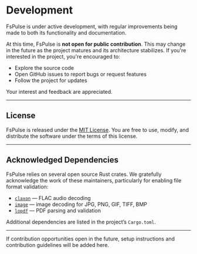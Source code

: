 # Development

FsPulse is under active development, with regular improvements being made to both its functionality and documentation.

At this time, FsPulse is **not open for public contribution**. This may change in the future as the project matures and its architecture stabilizes. If you're interested in the project, you're encouraged to:

- Explore the source code
- Open GitHub issues to report bugs or request features
- Follow the project for updates

Your interest and feedback are appreciated.

---

## License

FsPulse is released under the [MIT License](https://opensource.org/licenses/MIT). You are free to use, modify, and distribute the software under the terms of this license.

---

## Acknowledged Dependencies

FsPulse relies on several open source Rust crates. We gratefully acknowledge the work of these maintainers, particularly for enabling file format validation:

- [`claxon`](https://github.com/ruuda/claxon) — FLAC audio decoding
- [`image`](https://github.com/image-rs/image) — image decoding for JPG, PNG, GIF, TIFF, BMP
- [`lopdf`](https://github.com/J-F-Liu/lopdf) — PDF parsing and validation

Additional dependencies are listed in the project’s `Cargo.toml`.

---

If contribution opportunities open in the future, setup instructions and contribution guidelines will be added here.

